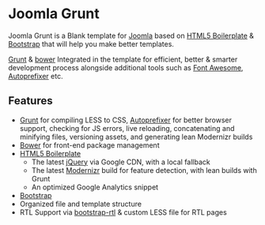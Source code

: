 Joomla Grunt
======
Joomla Grunt is a Blank template for [Joomla](http://www.joomla.org/) based on [HTML5 Boilerplate](http://html5boilerplate.com/) & [Bootstrap](http://getbootstrap.com/) that will help you make better templates.

[Grunt](http://gruntjs.com/) & [bower](http://bower.io/) Integrated in the template for efficient, better & smarter development process alongside additional tools such as [Font Awesome](http://fortawesome.github.io/Font-Awesome/), [Autoprefixer](https://github.com/nDmitry/grunt-autoprefixer) etc.

## Features

* [Grunt](http://gruntjs.com/) for compiling LESS to CSS, [Autoprefixer](https://github.com/nDmitry/grunt-autoprefixer) for better browser support, checking for JS errors, live reloading, concatenating and minifying files, versioning assets, and generating lean Modernizr builds
* [Bower](http://bower.io/) for front-end package management
* [HTML5 Boilerplate](http://html5boilerplate.com/)
  * The latest [jQuery](http://jquery.com/) via Google CDN, with a local fallback
  * The latest [Modernizr](http://modernizr.com/) build for feature detection, with lean builds with Grunt
  * An optimized Google Analytics snippet
* [Bootstrap](http://getbootstrap.com/)
* Organized file and template structure
* RTL Support via [bootstrap-rtl](https://github.com/morteza/bootstrap-rtl) & custom LESS file for RTL pages

